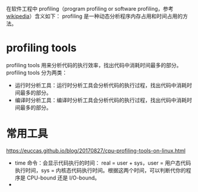 在软件工程中 profiling（program profiling or software profiling，参考 [wikipedia](https://en.wikipedia.org/wiki/Profiling_(computer_programming))）含义如下：
profiling 是一种动态分析程序内存占用和时间占用的方法。
# profiling tools
profiling tools 用来分析代码的执行效率，找出代码中消耗时间最多的部分。
profiling tools 分为两类：
- 运行时分析工具：运行时分析工具会分析代码的执行过程，找出代码中消耗时间最多的部分。
- 编译时分析工具：编译时分析工具会分析代码的执行过程，找出代码中消耗时间最多的部分。

# 常用工具

https://euccas.github.io/blog/20170827/cpu-profiling-tools-on-linux.html

- time 命令：会显示代码执行的时间： real = user + sys，user = 用户态代码执行时间，sys = 内核态代码执行时间。根据这两个时间，可以判断代你的程序是 CPU-bound 还是 I/O-bound。
- 
